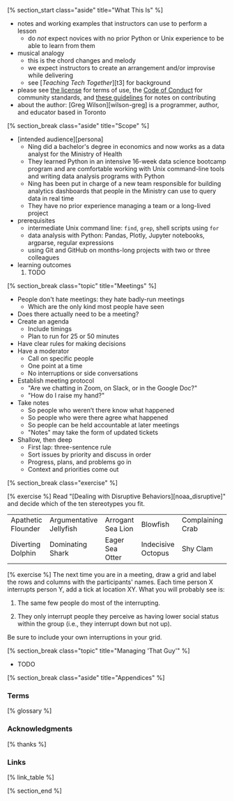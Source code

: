 <!-- ---------------------------------------------------------------- -->
[% section_start class="aside" title="What This Is" %]

-   notes and working examples that instructors can use to perform a lesson
    -   do *not* expect novices with no prior Python or Unix experience to be able to learn from them
-   musical analogy
    -   this is the chord changes and melody
    -   we expect instructors to create an arrangement and/or improvise while delivering
    -   see [*Teaching Tech Together*][t3] for background
-   please see [the license](./license/) for terms of use,
    the [Code of Conduct](./conduct/) for community standards,
    and [these guidelines](./contributing/) for notes on contributing
-   about the author:
    [Greg Wilson][wilson-greg] is a programmer, author, and educator based in Toronto

<!-- ---------------------------------------------------------------- -->
[% section_break class="aside" title="Scope" %]

-   [intended audience][persona]
    -   Ning did a bachelor's degree in economics
        and now works as a data analyst for the Ministry of Health
    -   They learned Python in an intensive 16-week data science bootcamp program
        and are comfortable working with Unix command-line tools
        and writing data analysis programs with Python
    -   Ning has been put in charge of a new team
        responsible for building analytics dashboards
	that people in the Ministry can use to query data in real time
    -   They have no prior experience managing a team or a long-lived project
-   prerequisites
    -   intermediate Unix command line: `find`, `grep`, shell scripts using `for`
    -   data analysis with Python: Pandas, Plotly, Jupyter notebooks, argparse, regular expressions
    -   using Git and GitHub on months-long projects with two or three colleagues
-   learning outcomes
    1.  TODO

<!-- ---------------------------------------------------------------- -->
[% section_break class="topic" title="Meetings" %]

-   People don't hate meetings: they hate badly-run meetings
    -   Which are the only kind most people have seen
-   Does there actually need to be a meeting?
-   Create an agenda
    -   Include timings
    -   Plan to run for 25 or 50 minutes
-   Have clear rules for making decisions
-   Have a moderator
    -   Call on specific people
    -   One point at a time
    -   No interruptions or side conversations
-   Establish meeting protocol
    -   "Are we chatting in Zoom, on Slack, or in the Google Doc?"
    -   "How do I raise my hand?"
-   Take notes
    -   So people who weren’t there know what happened
    -   So people who were there agree what happened
    -   So people can be held accountable at later meetings
    -   "Notes" may take the form of updated tickets
-   Shallow, then deep
    -   First lap: three-sentence rule
    -   Sort issues by priority and discuss in order
    -   Progress, plans, and problems go in
    -   Context and priorities come out

<!-- ---------------------------------------------------------------- -->
[% section_break class="exercise" %]

[% exercise %]
Read "[Dealing with Disruptive Behaviors][noaa_disruptive]"
and decide which of the ten stereotypes you fit.

<table>
  <tr>
    <td>Apathetic Flounder</td>
    <td>Argumentative Jellyfish</td>
    <td>Arrogant Sea Lion</td>
    <td>Blowfish</td>
    <td>Complaining Crab</td>
  </tr>
  <tr>
    <td>Diverting Dolphin</td>
    <td>Dominating Shark</td>
    <td>Eager Sea Otter</td>
    <td>Indecisive Octopus</td>
    <td>Shy Clam</td>
  </tr>
</table>

[% exercise %]
The next time you are in a meeting,
draw a grid and label the rows and columns with the participants' names.
Each time person X interrupts person Y,
add a tick at location XY.
What you will probably see is:

1.  The same few people do most of the interrupting.

2.  They only interrupt people they perceive as having lower social status within the group
    (i.e., they interrupt down but not up).

Be sure to include your own interruptions in your grid.

<!-- ---------------------------------------------------------------- -->
[% section_break class="topic" title="Managing 'That Guy'" %]

-   TODO

<!-- ---------------------------------------------------------------- -->
[% section_break class="aside" title="Appendices" %]

### Terms

[% glossary %]

### Acknowledgments

[% thanks %]

### Links

[% link_table %]

[% section_end %]
